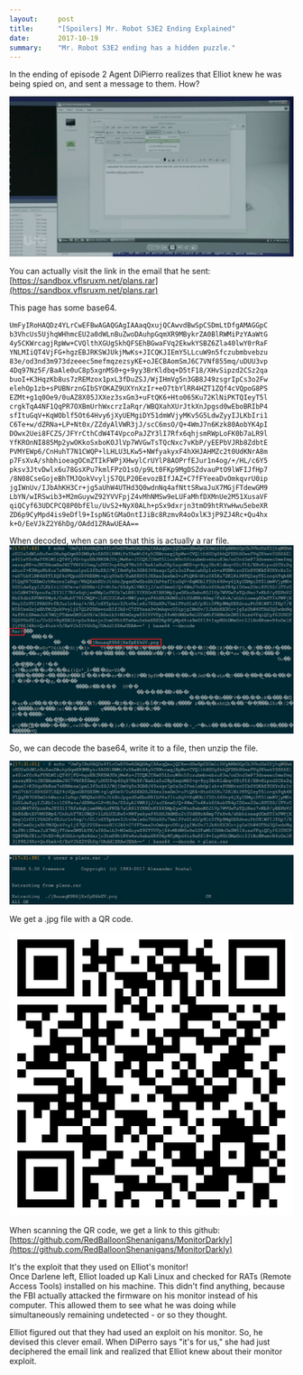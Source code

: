 ```yaml
---
layout:     post
title:      "[Spoilers] Mr. Robot S3E2 Ending Explained"
date:       2017-10-19
summary:    "Mr. Robot S3E2 ending has a hidden puzzle."
---
```


In the ending of episode 2 Agent DiPierro realizes that Elliot knew he was being spied on, and sent a message to them. How?

![The email](/images/3/email.png)

You can actually visit the link in the email that he sent: [https://sandbox.vflsruxm.net/plans.rar](https://sandbox.vflsruxm.net/plans.rar)

This page has some base64.
```
UmFyIRoHAQDz4YLrCwEFBwAGAQGAgIAAaqQxujQCAwvdBwSpCSDmLtDfgAMAGGpC
b3VhcUs5UjhqWHhmcEU2a0dWLnBuZwoDAuhpGqmXR9MBykrZA0BlRWMiPzYAaWtG
4y5CKWrcagjRpWw+CVQlthXGUgSkhQFSEhBGwaFVq2EkwkYSBZ6Zla40lwY0rRaF
YNLMIiQT4VjFG+hgzEBJRKSWJUkjMwKs+JICQKJIEmY5LLcuW9n5fczubmbvebzu
83e/od3nd3m973dzeeec5mefmqzezsyKE+oJECBAomSmJ6C7VNf855mq/uDUU3vp
4Dq97Nz5F/BaAle0uC8p5xgnMS0+g+9yy3BrKldbq+D5tF18/XHvSipzd2CSz2qa
buoI+K3HqzKb8us7zREMzox1pxL3fDuZSJ/WjIHmVg5n3GB8J49zsgrIpCs3o2Fw
elehOp1zb+sPUBNrznGIbSYOKAZ9UXYnXzIr+eO7tbYlRR4HZT1ZQf4cVQpoG8PS
EZMt+g1q0Oe9/0uAZ8X05JXXez3sxGm3+uFtQK6+Hto065Ku72KlNiPKTQIeyT5l
crgkTqA4NF1QqPR7OXBmUrhWxcrzIaRqr/WBQXahXUrJtkXnJpgsd0wEboBRIbP4
sfItuGqV+KqWOblf5Ot64Hvy6jXyUEMgiDY51dmWVjyMKv5G5LdwZyyIJLKbIri1
C6Te+w/dZRNa+LP+Nt0x/ZZdyAlVWR3jJ/scC6msO/Q+4WmJ7n6Kzk80AobYK4pI
DOwx2Uei8FCZS/JFYrCthCdW4T4VpcoPaJZY3lI7Rfx6qhjsmRWpLoFK0b7aLR9l
YfKROnNI885Mp2ywOKkoSxboKOJlVp7WVGwTsTQcNxc7vKbP/yEEPbVJRb8ZdbtE
PVMYEWp6/CnHuhT7N1CWQP+lLHLU3LKw5+NWfyakyxF4hXHJAHMZc2t0UdKNrA8m
p7FsXvA/shbhioeagOCmZTIkFWPjXHwylCrUYlP8AOPrfEJur1n4og/+/HL/c6Y5
pksv3JtvDwlx6u78GsXPu7kmlFPzO1sO/p9Lt0FKp9MgDSZdvauPtO9lWFIJfHp7
/8N08CseGojeBhTMJQokVvyljS7QLP20EevozBIfJAZ+C7fFYeeaDvOmkqvrU0ip
jgIWnUv/IJbAhKH3Cr+jg5aUhW4UTHd3Q0wdnNq4afNttSRwaJuX7MGjFTdewGM9
LbYN/wIRSwib3+M2mGuywZ92YVVFpjZ4vMhNMSw9eLUFaMhfDXMnUe2M51XusaVF
qiQCyf63UDCPCQ8P0bfElu/UvS2+NyX0ALh+pSx9dxrjn3tmO9htRYwHwu5ebeXR
ZD6p9CyMpd4is9eDfl9+IspNGtGMaOntIJiBc8RzmvR4oOxlK3jP9ZJ4Rc+Qu4hx
k+O/EeVJkZ2Y6hDg/OAdd1ZRAwUEAA==
```

When decoded, when can see that this is actually a rar file.  
![Decoded rar](/images/3/decode.png)

So, we can decode the base64, write it to a file, then unzip the file.  

![Writing file](/images/3/write.png)

![Unzipping file](/images/3/unrar.png)

We get a .jpg file with a QR code.

![QR code](/images/3/jBouaqK9R8jXxfpE6kGV.png)

When scanning the QR code, we get a link to this github: [https://github.com/RedBalloonShenanigans/MonitorDarkly](https://github.com/RedBalloonShenanigans/MonitorDarkly)

It's the exploit that they used on Elliot's monitor!  
Once Darlene left, Elliot loaded up Kali Linux and checked for RATs (Remote Access Tools) installed on his machine. This didn't find anything, because the FBI actually attacked the firmware on his monitor instead of his computer. This allowed them to see what he was doing while simultaneously remaining undetected - or so they thought.

Elliot figured out that they had used an exploit on his monitor. So, he devised this clever email. When DiPerro says "it's for us," she had just deciphered the email link and realized that Elliot knew about their monitor exploit.
